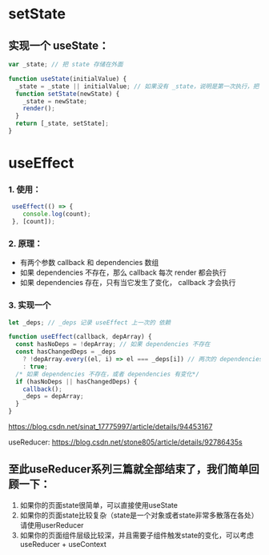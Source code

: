 # setState

## 实现一个 useState：
```js
var _state; // 把 state 存储在外面

function useState(initialValue) {
  _state = _state || initialValue; // 如果没有 _state，说明是第一次执行，把 initialValue 复制给它
  function setState(newState) {
    _state = newState;
    render();
  }
  return [_state, setState];
}
```


# useEffect

### 1. 使用：
```js
 useEffect(() => {
    console.log(count);
 }, [count]);
```

### 2. 原理：
- 有两个参数 callback 和 dependencies 数组
- 如果 dependencies 不存在，那么 callback 每次 render 都会执行
- 如果 dependencies 存在，只有当它发生了变化， callback 才会执行

### 3. 实现一个
```js
let _deps; // _deps 记录 useEffect 上一次的 依赖

function useEffect(callback, depArray) {
  const hasNoDeps = !depArray; // 如果 dependencies 不存在
  const hasChangedDeps = _deps
    ? !depArray.every((el, i) => el === _deps[i]) // 两次的 dependencies 是否完全相等
    : true;
  /* 如果 dependencies 不存在，或者 dependencies 有变化*/
  if (hasNoDeps || hasChangedDeps) {
    callback();
    _deps = depArray;
  }
}
```

https://blog.csdn.net/sinat_17775997/article/details/94453167


useReducer: https://blog.csdn.net/stone805/article/details/92786435s


## 至此useReducer系列三篇就全部结束了，我们简单回顾一下：

1. 如果你的页面state很简单，可以直接使用useState
2. 如果你的页面state比较复杂（state是一个对象或者state非常多散落在各处）请使用userReducer
3. 如果你的页面组件层级比较深，并且需要子组件触发state的变化，可以考虑useReducer + useContext